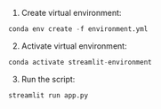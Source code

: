 1. Create virtual environment: 

```python
conda env create -f environment.yml 
```
2. Activate virtual environment:

```python
conda activate streamlit-environment
```
3. Run the script:

```python
streamlit run app.py
```